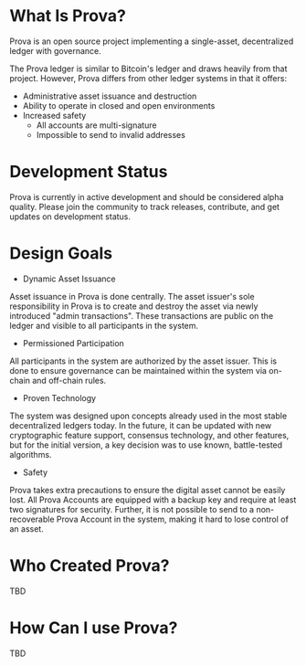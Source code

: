 # What Is Prova?

Prova is an open source project implementing a single-asset, decentralized ledger with governance.

The Prova ledger is similar to Bitcoin's ledger and draws heavily from that project.  However, Prova
differs from other ledger systems in that it offers:

 * Administrative asset issuance and destruction
 * Ability to operate in closed and open environments
 * Increased safety
    * All accounts are multi-signature
    * Impossible to send to invalid addresses

# Development Status

Prova is currently in active development and should be considered alpha quality.  Please join the
community to track releases, contribute, and get updates on development status.

# Design Goals

* Dynamic Asset Issuance

Asset issuance in Prova is done centrally.  The asset issuer's sole responsibility in Prova is to create and destroy the asset via newly introduced "admin transactions".  These transactions are public on the ledger and visible to all participants in the system.

* Permissioned Participation

All participants in the system are authorized by the asset issuer.  This is done to ensure governance
can be maintained within the system via on-chain and off-chain rules.

* Proven Technology

The system was designed upon concepts already used in the most stable decentralized ledgers today.
In the future, it can be updated with new cryptographic feature support, consensus technology, and other
features, but for the initial version, a key decision was to use known, battle-tested algorithms.

* Safety

Prova takes extra precautions to ensure the digital asset cannot be easily lost.  All Prova Accounts are
equipped with a backup key and require at least two signatures for security. Further, it is not possible to
send to a non-recoverable Prova Account in the system, making it hard to lose control of an asset.

# Who Created Prova?

TBD

# How Can I use Prova?

TBD
